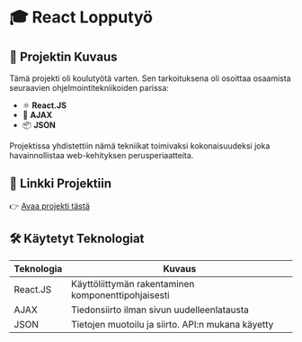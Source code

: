 # 🎓 React Lopputyö

## 📘 Projektin Kuvaus

Tämä projekti oli koulutyötä varten. Sen tarkoituksena oli osoittaa osaamista seuraavien ohjelmointitekniikoiden parissa:

- ⚛️ **React.JS**
- 🔄 **AJAX**
- 📦 **JSON**

Projektissa yhdistettiin nämä tekniikat toimivaksi kokonaisuudeksi joka havainnollistaa web-kehityksen perusperiaatteita.

## 🔗 Linkki Projektiin

👉 [Avaa projekti tästä](https://geronimo.okol.org/~illeem/react-lopputyo)

## 🛠️ Käytetyt Teknologiat

| Teknologia | Kuvaus |
|------------|--------|
| React.JS   | Käyttöliittymän rakentaminen komponenttipohjaisesti |
| AJAX       | Tiedonsiirto ilman sivun uudelleenlatausta |
| JSON       | Tietojen muotoilu ja siirto. API:n mukana käyetty |
